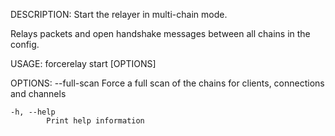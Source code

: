 DESCRIPTION:
Start the relayer in multi-chain mode.

Relays packets and open handshake messages between all chains in the config.

USAGE:
    forcerelay start [OPTIONS]

OPTIONS:
        --full-scan
            Force a full scan of the chains for clients, connections and channels

    -h, --help
            Print help information
